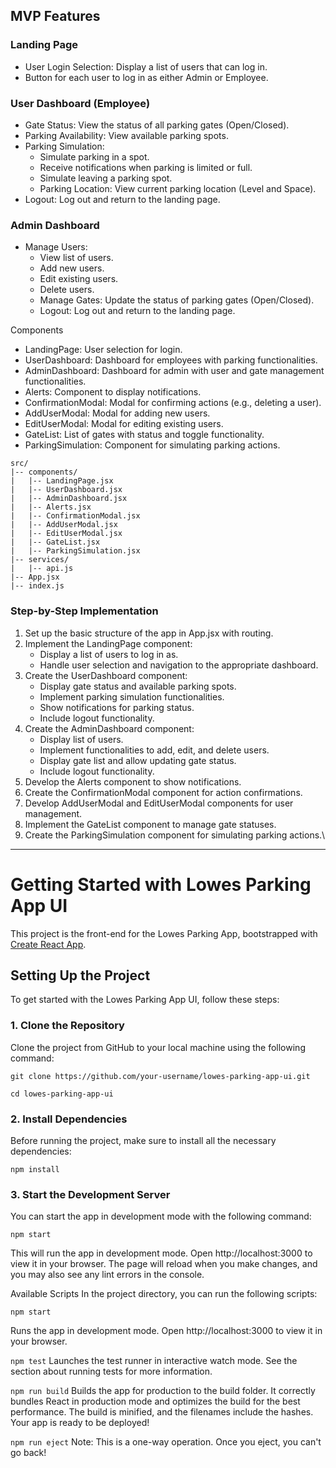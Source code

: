 ## MVP Features
### Landing Page
- User Login Selection: Display a list of users that can log in.
- Button for each user to log in as either Admin or Employee.
### User Dashboard (Employee)
- Gate Status: View the status of all parking gates (Open/Closed).
- Parking Availability: View available parking spots.
- Parking Simulation:
  - Simulate parking in a spot.
  - Receive notifications when parking is limited or full.
  - Simulate leaving a parking spot.
  - Parking Location: View current parking location (Level and Space).
- Logout: Log out and return to the landing page.


### Admin Dashboard
- Manage Users:
  - View list of users.
  - Add new users.
  - Edit existing users.
  - Delete users.
  - Manage Gates: Update the status of parking gates (Open/Closed).
  -  Logout: Log out and return to the landing page.
  
Components 
- LandingPage: User selection for login.
- UserDashboard: Dashboard for employees with parking functionalities.
- AdminDashboard: Dashboard for admin with user and gate management functionalities.
- Alerts: Component to display notifications.
- ConfirmationModal: Modal for confirming actions (e.g., deleting a user).
- AddUserModal: Modal for adding new users.
- EditUserModal: Modal for editing existing users.
- GateList: List of gates with status and toggle functionality.
- ParkingSimulation: Component for simulating parking actions.

```
src/
|-- components/
|   |-- LandingPage.jsx
|   |-- UserDashboard.jsx
|   |-- AdminDashboard.jsx
|   |-- Alerts.jsx
|   |-- ConfirmationModal.jsx
|   |-- AddUserModal.jsx
|   |-- EditUserModal.jsx
|   |-- GateList.jsx
|   |-- ParkingSimulation.jsx
|-- services/
|   |-- api.js
|-- App.jsx
|-- index.js
```
### Step-by-Step Implementation
1. Set up the basic structure of the app in App.jsx with routing.
2. Implement the LandingPage component:
   - Display a list of users to log in as. 
   - Handle user selection and navigation to the appropriate dashboard.
3. Create the UserDashboard component:
   - Display gate status and available parking spots.
   - Implement parking simulation functionalities.
   - Show notifications for parking status.
   - Include logout functionality.
4. Create the AdminDashboard component:
   - Display list of users.
   - Implement functionalities to add, edit, and delete users.
   - Display gate list and allow updating gate status.
   - Include logout functionality.
5. Develop the Alerts component to show notifications.
6. Create the ConfirmationModal component for action confirmations.
7. Develop AddUserModal and EditUserModal components for user management.
8. Implement the GateList component to manage gate statuses.
9. Create the ParkingSimulation component for simulating parking actions.\

---
# Getting Started with Lowes Parking App UI

This project is the front-end for the Lowes Parking App, bootstrapped with [Create React App](https://github.com/facebook/create-react-app).

## Setting Up the Project

To get started with the Lowes Parking App UI, follow these steps:

### 1. Clone the Repository

Clone the project from GitHub to your local machine using the following command:

```
git clone https://github.com/your-username/lowes-parking-app-ui.git
```
```
cd lowes-parking-app-ui
```
### 2. Install Dependencies
Before running the project, make sure to install all the necessary dependencies:

```npm install```
### 3. Start the Development Server
You can start the app in development mode with the following command:

```npm start```

This will run the app in development mode. Open http://localhost:3000 to view it in your browser. The page will reload when you make changes, and you may also see any lint errors in the console.

Available Scripts
In the project directory, you can run the following scripts:

```npm start```

Runs the app in development mode.
Open http://localhost:3000 to view it in your browser.

```npm test```
Launches the test runner in interactive watch mode.
See the section about running tests for more information.

```npm run build```
Builds the app for production to the build folder.
It correctly bundles React in production mode and optimizes the build for the best performance. The build is minified, and the filenames include the hashes. Your app is ready to be deployed!

```npm run eject```
Note: This is a one-way operation. Once you eject, you can't go back!
